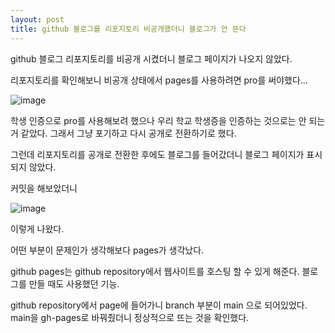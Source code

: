 ```yaml
---
layout: post
title: github 블로그를 리포지토리 비공개했더니 블로그가 안 뜬다
---
```


github 블로그 리포지토리를 비공개 시켰더니 블로그 페이지가 나오지 않았다.

리포지토리를 확인해보니 비공개 상태에서 pages를 사용하려면 pro를 써야했다...

![image](https://user-images.githubusercontent.com/53047744/184500410-136f9314-bb7d-43f0-b832-0d59d4c4504f.png)

학생 인증으로 pro를 사용해보려 했으나 우리 학교 학생증을 인증하는 것으로는 안 되는 거 같았다. 그래서 그냥 포기하고 다시 공개로 전환하기로 했다.

그런데 리포지토리를 공개로 전환한 후에도 블로그를 들어갔더니 블로그 페이지가 표시되지 않았다.

커밋을 해보았더니

![image](https://user-images.githubusercontent.com/53047744/184499453-d1c8424c-a4c9-4425-9fce-218ee83ac15d.png)

이렇게 나왔다.

어떤 부분이 문제인가 생각해보다 pages가 생각났다.

github pages는 github repository에서 웹사이트를 호스팅
할 수 있게 해준다. 블로그를 만들 때도 사용했던 기능.

github repository에서 page에 들어가니 branch 부분이 main 으로 되어있었다.
main을 gh-pages로 바꿔줬더니 정상적으로 뜨는 것을 확인했다.
